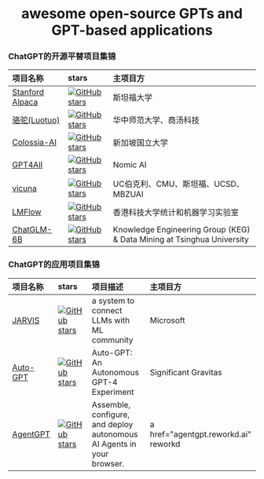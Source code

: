 <h1 align="center">
  awesome open-source GPTs and GPT-based applications
</h1>

### ChatGPT的开源平替项目集锦

| 项目名称 | stars | 主项目方 |
| :----- | :----- | :----- |
| <a href="https://github.com/tatsu-lab/stanford_alpaca"> Stanford Alpaca </a> | <a href="https://github.com/tatsu-lab/stanford_alpaca/stargazers"><img src="https://img.shields.io/github/stars/tatsu-lab/stanford_alpaca" alt="GitHub stars"></a> | 斯坦福大学 |
| <a href="https://github.com/LC1332/Luotuo-Chinese-LLM"> 骆驼(Luotuo) </a> | <a href="https://github.com/LC1332/Luotuo-Chinese-LLM/stargazers"><img src="https://img.shields.io/github/stars/LC1332/Luotuo-Chinese-LLM" alt="GitHub stars"></a> | 华中师范大学、商汤科技 |
| <a href="https://github.com/hpcaitech/ColossalAI"> Colossia-AI </a> | <a href="https://github.com/hpcaitech/ColossalAI/stargazers"><img src="https://img.shields.io/github/stars/hpcaitech/ColossalAI" alt="GitHub stars"></a> | 新加坡国立大学 |
| <a href="https://github.com/nomic-ai/gpt4all"> GPT4All </a> | <a href="https://github.com/nomic-ai/gpt4all/stargazers"><img src="https://img.shields.io/github/stars/nomic-ai/gpt4all" alt="GitHub stars"></a> | Nomic AI |
| <a href="https://github.com/lm-sys/FastChat"> vicuna </a> | <a href="https://github.com/lm-sys/FastChat/stargazers"><img src="https://img.shields.io/github/stars/lm-sys/FastChat" alt="GitHub stars"></a> | UC伯克利、CMU、斯坦福、UCSD、MBZUAI |
| <a href="https://github.com/OptimalScale/LMFlow"> LMFlow </a> | <a href="https://github.com/OptimalScale/LMFlow/stargazers"><img src="https://img.shields.io/github/stars/OptimalScale/LMFlow" alt="GitHub stars"></a> | 香港科技大学统计和机器学习实验室 |
| <a href="https://github.com/THUDM/ChatGLM-6B"> ChatGLM-6B </a> | <a href="https://github.com/THUDM/ChatGLM-6B/stargazers"><img src="https://img.shields.io/github/stars/THUDM/ChatGLM-6B" alt="GitHub stars"></a> | Knowledge Engineering Group (KEG) & Data Mining at Tsinghua University |

### ChatGPT的应用项目集锦
| 项目名称 | stars | 项目描述 | 主项目方 |
| :----- | :----- | :----- | :----- |
| <a href="https://github.com/microsoft/JARVIS"> JARVIS </a> | <a href="https://github.com/microsoft/JARVIS/stargazers"><img src="https://img.shields.io/github/stars/microsoft/JARVIS" alt="GitHub stars"></a> | a system to connect LLMs with ML community | Microsoft |
| <a href="https://github.com/torantulino/auto-gpt"> Auto-GPT </a> | <a href="https://github.com/torantulino/auto-gpt/stargazers"><img src="https://img.shields.io/github/stars/torantulino/auto-gpt" alt="GitHub stars"></a> | Auto-GPT: An Autonomous GPT-4 Experiment | Significant Gravitas |
| <a href="https://github.com/reworkd/AgentGPT"> AgentGPT </a> | <a href="https://github.com/reworkd/AgentGPT/stargazers"><img src="https://img.shields.io/github/stars/reworkd/AgentGPT" alt="GitHub stars"></a> | Assemble, configure, and deploy autonomous AI Agents in your browser. | a href="agentgpt.reworkd.ai" reworkd |
